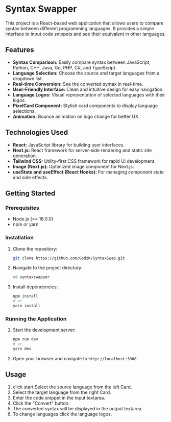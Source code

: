# Syntax Swapper

This project is a React-based web application that allows users to compare syntax between different programming languages. It provides a simple interface to input code snippets and see their equivalent in other languages.

## Features

-   **Syntax Comparison:** Easily compare syntax between JavaScript, Python, C++, Java, Go, PHP, C#, and TypeScript.
-   **Language Selection:** Choose the source and target languages from a dropdown list.
-   **Real-time Conversion:** See the converted syntax in real-time.
-   **User-Friendly Interface:** Clean and intuitive design for easy navigation.
-   **Language Logos:** Visual representation of selected languages with their logos.
-   **PixelCard Component:** Stylish card components to display language selections.
-   **Animation:** Bounce animation on logo change for better UX.

## Technologies Used

-   **React:** JavaScript library for building user interfaces.
-   **Next.js:** React framework for server-side rendering and static site generation.
-   **Tailwind CSS:** Utility-first CSS framework for rapid UI development.
-   **Image (Next.js):** Optimized image component for Next.js.
-   **useState and useEffect (React Hooks):** For managing component state and side effects.

## Getting Started

### Prerequisites

-   Node.js (>= 18.0.0)
-   npm or yarn

### Installation

1.  Clone the repository:

    ```bash
    git clone https://github.com/GodzK/SyntaxSwap.git
    ```

2.  Navigate to the project directory:

    ```bash
    cd syntaxswapper
    ```

3.  Install dependencies:

    ```bash
    npm install
    # or
    yarn install
    ```

### Running the Application

1.  Start the development server:

    ```bash
    npm run dev
    # or
    yarn dev
    ```

2.  Open your browser and navigate to `http://localhost:3000`.

## Usage

1.  click start Select the source language from the left Card.
2.  Select the target language from the right Card.
3.  Enter the code snippet in the input textarea.
4.  Click the "Convert" button.
5.  The converted syntax will be displayed in the output textarea.
6.  To change languages click the language logos.
